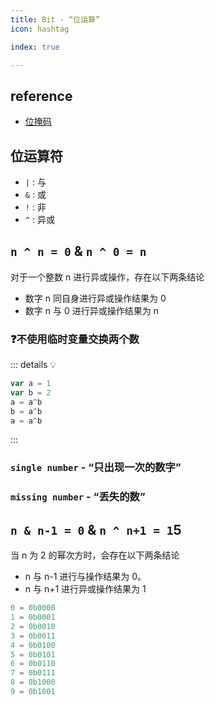 ```yaml
---
title: Bit - “位运算”
icon: hashtag

index: true

---
```


<!-- more -->

## reference

- [位掩码](https://visualgo.net/zh/bitmask/print)

## 位运算符

  * `|` : 与
  * `&` : 或
  * `!` : 非
  * `^` : 异或

## `n ^ n = 0` & `n ^ 0 = n`

  对于一个整数 n 进行异或操作，存在以下两条结论

  * 数字 n 同自身进行异或操作结果为 0
  * 数字 n 与 0 进行异或操作结果为 n

### ❓不使用临时变量交换两个数

::: details 💡

  ```swift
  var a = 1
  var b = 2
  a = a^b
  b = a^b
  a = a^b
  ```

:::


### `single number` - “只出现一次的数字”

<!-- @include: @leetcode/problems/0x0100.md#0136 -->

<!-- @include: @leetcode/problems/0x0200.md#0260 -->

<!-- @include: @leetcode/problems/0x0100.md#0137 -->

  
### `missing number` - “丢失的数”

<!-- @include: @leetcode/problems/0x0200.md#0268 -->

## `n & n-1 = 0` & `n ^ n+1 = 1`5

  当 n 为 2 的幂次方时，会存在以下两条结论

  * n 与 n-1 进行与操作结果为 0。
  * n 与 n+1 进行异或操作结果为 1

  ```c
  0 = 0b0000
  1 = 0b0001
  2 = 0b0010
  3 = 0b0011
  4 = 0b0100
  5 = 0b0101
  6 = 0b0110
  7 = 0b0111
  8 = 0b1000
  9 = 0b1001
  ```

<!-- @include: @leetcode/problems/0x0200.md#0231 -->

<!-- @include: @leetcode/problems/0x0300.md#0326 -->

<!-- @include: @leetcode/problems/0x0300.md#0342 -->

